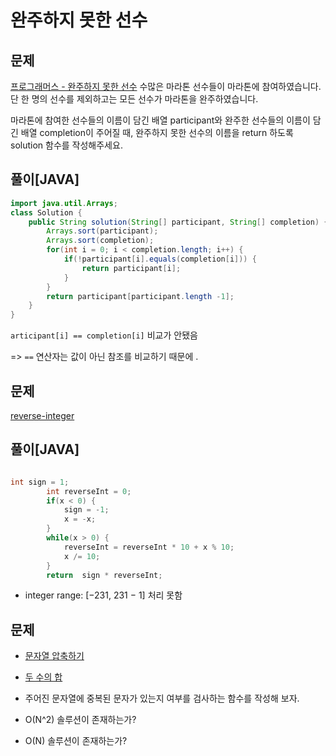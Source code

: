 # 완주하지 못한 선수

## 문제

[프로그래머스 - 완주하지 못한 선수](https://programmers.co.kr/learn/courses/30/lessons/42576?language=java)
수많은 마라톤 선수들이 마라톤에 참여하였습니다. 단 한 명의 선수를 제외하고는 모든 선수가 마라톤을 완주하였습니다.

마라톤에 참여한 선수들의 이름이 담긴 배열 participant와 완주한 선수들의 이름이 담긴 배열 completion이 주어질 때, 완주하지 못한 선수의 이름을 return 하도록 solution 함수를 작성해주세요.

## 풀이[JAVA]

```java
import java.util.Arrays;
class Solution {
    public String solution(String[] participant, String[] completion) {
        Arrays.sort(participant);
        Arrays.sort(completion);
        for(int i = 0; i < completion.length; i++) {
            if(!participant[i].equals(completion[i])) {
                return participant[i];
            }
        }
        return participant[participant.length -1];
    }
}
```

`articipant[i] == completion[i]` 비교가 안됐음

=> `==` 연산자는 값이 아닌 참조를 비교하기 때문에 .

## 문제

[reverse-integer](https://leetcode.com/problems/reverse-integer/)

## 풀이[JAVA]

```java

int sign = 1;
        int reverseInt = 0;
        if(x < 0) {
            sign = -1;
            x = -x;
        }
        while(x > 0) {
            reverseInt = reverseInt * 10 + x % 10;
            x /= 10;
        }
        return  sign * reverseInt;

```

- integer range: [−231, 231 − 1] 처리 못함

## 문제

- [문자열 압축하기 ](https://programmers.co.kr/learn/courses/30/lessons/60057)
- [두 수의 합](https://leetcode.com/problems/two-sum/)

- 주어진 문자열에 중복된 문자가 있는지 여부를 검사하는 함수를 작성해 보자.
- O(N^2) 솔루션이 존재하는가?
- O(N) 솔루션이 존재하는가?
